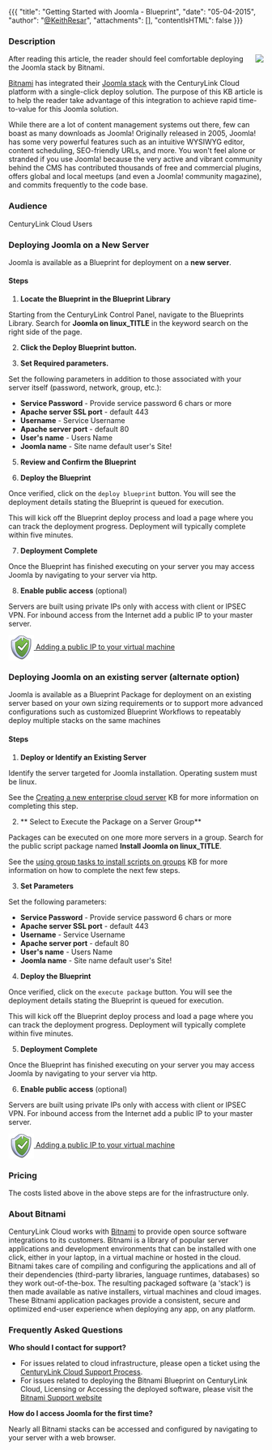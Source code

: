 {{{
  "title": "Getting Started with Joomla - Blueprint",
  "date": "05-04-2015",
  "author": "<a href='https://twitter.com/KeithResar'>@KeithResar</a>",
  "attachments": [],
  "contentIsHTML": false
}}}



### Description

<img src="//d33np9n32j53g7.cloudfront.net/assets/stacks/joomla/img/joomla-stack-110x117-8a9a94b53d6311c27c5d2f0153b5729e.png" style="border:0;float:right;max-width:250px">

After reading this article, the reader should feel comfortable deploying the Joomla stack by Bitnami.

<a href="https://bitnami.com/" rel="no-follow">Bitnami</a> has integrated their <a href="https://bitnami.com/stack/joomla" rel="no-follow">Joomla stack</a> with the CenturyLink Cloud platform with a single-click deploy solution.  The purpose of this KB article is to help the reader take advantage of this integration to achieve rapid time-to-value for this Joomla solution.

While there are a lot of content management systems out there, few can boast as many downloads as Joomla! Originally released in 2005, Joomla! has some very powerful features such as an intuitive WYSIWYG editor, content scheduling, SEO-friendly URLs, and more. You won't feel alone or stranded if you use Joomla! because the very active and vibrant community behind the CMS has contributed thousands of free and commercial plugins, offers global and local meetups (and even a Joomla! community magazine), and commits frequently to the code base.


### Audience

CenturyLink Cloud Users


### Deploying Joomla on a New Server

Joomla is available as a Blueprint for deployment on a **new server**.

#### Steps


1. **Locate the Blueprint in the Blueprint Library**

  Starting from the CenturyLink Control Panel, navigate to the Blueprints Library. Search for **Joomla on linux_TITLE** in the keyword search on the right side of the page.

2. **Click the Deploy Blueprint button.**

3. **Set Required parameters.**

  Set the following parameters in addition to those associated with your server itself (password, network, group, etc.):

  * **Service Password** -  Provide service password 6 chars or more 
  * **Apache server SSL port** - default 443
  * **Username** -  Service Username 
  * **Apache server port** - default 80
  * **User's name** -  Users Name 
  * **Joomla name** -  Site name default user's Site!

5. **Review and Confirm the Blueprint**

6. **Deploy the Blueprint**

  Once verified, click on the `deploy blueprint` button. You will see the deployment details stating the Blueprint is queued for execution.

  This will kick off the Blueprint deploy process and load a page where you can track the deployment progress. Deployment will typically complete within five minutes.

7. **Deployment Complete**

  Once the Blueprint has finished executing on your server you may access Joomla by navigating to your server via http.


8. **Enable public access** (optional)

  Servers are built using private IPs only with access with client or IPSEC VPN.  For inbound access from the Internet add a public IP to your master server.

  <a href="../../network/how-to-add-public-ip-to-virtual-machine/">
    <img style="border:0;width:50px;vertical-align:middle;" src="../images/shared_assets/fw_icon.png">
    Adding a public IP to your virtual machine
  </a>



### Deploying Joomla on an existing server (alternate option)

Joomla is available as a Blueprint Package for deployment on an existing server based on your own sizing requirements or to support more advanced configurations such as customized Blueprint Workflows to repeatably deploy multiple stacks on the same machines

#### Steps


1. **Deploy or Identify an Existing Server**

  Identify the server targeted for Joomla installation.  Operating sustem must be linux.

  See the [Creating a new enterprise cloud server](../../servers/creating-a-new-enterprise-cloud-server/) KB for more information on completing this step.


2. ** Select to Execute the Package on a Server Group**

  Packages can be executed on one more more servers in a group.  Search for the public script package named **Install Joomla on linux_TITLE**.

  See the [using group tasks to install scripts on groups](../../servers/using-group-tasks-to-install-software-and-run-scripts-on-groups/) KB for more information on how to complete the next few steps.


3. **Set Parameters**

  Set the following parameters:

  * **Service Password** -  Provide service password 6 chars or more 
  * **Apache server SSL port** - default 443
  * **Username** -  Service Username 
  * **Apache server port** - default 80
  * **User's name** -  Users Name 
  * **Joomla name** -  Site name default user's Site!

4. **Deploy the Blueprint**

  Once verified, click on the `execute package` button. You will see the deployment details stating the Blueprint is queued for execution.

  This will kick off the Blueprint deploy process and load a page where you can track the deployment progress. Deployment will typically complete within five minutes.

5. **Deployment Complete**

  Once the Blueprint has finished executing on your server you may access Joomla by navigating to your server via http.


6. **Enable public access** (optional)

  Servers are built using private IPs only with access with client or IPSEC VPN.  For inbound access from the Internet add a public IP to your master server.

  <a href="../../network/how-to-add-public-ip-to-virtual-machine/">
    <img style="border:0;width:50px;vertical-align:middle;" src="../images/shared_assets/fw_icon.png">
    Adding a public IP to your virtual machine
  </a>


### Pricing

The costs listed above in the above steps are for the infrastructure only.


### About Bitnami

CenturyLink Cloud works with [Bitnami](http://www.bitnami.com) to provide open source software integrations to its customers.  Bitnami is a library of popular server applications and development environments that can be installed with one click, either in your laptop, in a virtual machine or hosted in the cloud. Bitnami takes care of compiling and configuring the applications and all of their dependencies (third-party libraries, language runtimes, databases) so they work out-of-the-box. The resulting packaged software (a 'stack') is then made available as native installers, virtual machines and cloud images. These Bitnami application packages provide a consistent, secure and optimized end-user experience when deploying any app, on any platform.


### Frequently Asked Questions

**Who should I contact for support?**

* For issues related to cloud infrastructure, please open a ticket using the [CenturyLink Cloud Support Process](../Support/how-do-i-report-a-support-issue.md).
* For issues related to deploying the Bitnami Blueprint on CenturyLink Cloud, Licensing or Accessing the deployed software, please visit the [Bitnami Support website](http://www.bitnami.com/support)

**How do I access Joomla for the first time?**

Nearly all Bitnami stacks can be accessed and configured by navigating to your server with a web browser.


